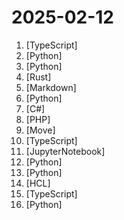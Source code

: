 # 2025-02-12

1. [](https://github.comundefined "🪄 Create rich visualizations with AI") [TypeScript]
2. [](https://github.comundefined "Finetune Llama 3.3, DeepSeek-R1 & Reasoning LLMs 2x faster with 70% less memory! 🦥") [Python]
3. [](https://github.comundefined "Vision agent") [Python]
4. [](https://github.comundefined "An open source payments switch written in Rust to make payments fast, reliable and affordable") [Rust]
5. [](https://github.comundefined "Master programming by recreating your favorite technologies from scratch.") [Markdown]
6. [](https://github.comundefined "Simple, unified interface to multiple Generative AI providers") [Python]
7. [](https://github.comundefined "5D Diplomacy With Multiverse Time Travel") [C#]
8. [](https://github.comundefined "Firefly III: a personal finances manager") [PHP]
9. [](https://github.comundefined "Documentation and examples for the Walrus decentralized storage system") [Move]
10. [](https://github.comundefined "The open source Cursor for Designers. Design directly in your live React app and publish your changes to code.") [TypeScript]
11. [](https://github.comundefined "面向开发者的 LLM 入门教程，吴恩达大模型系列课程中文版") [JupyterNotebook]
12. [](https://github.comundefined "RAGFlow is an open-source RAG (Retrieval-Augmented Generation) engine based on deep document understanding.") [Python]
13. [](https://github.comundefined "Cloud-native SIEM for intelligent security analytics for your entire enterprise.") [Python]
14. [](https://github.comundefined "DevOps Tutorials") [HCL]
15. [](https://github.comundefined "FastGPT is a knowledge-based platform built on the LLMs, offers a comprehensive suite of out-of-the-box capabilities such as data processing, RAG retrieval, and visual AI workflow orchestration, letting you easily develop and deploy complex question-answering systems without the need for extensive setup or configuration.") [TypeScript]
16. [](https://github.comundefined "Reverse Engineering: Decompiling Binary Code with Large Language Models") [Python]
